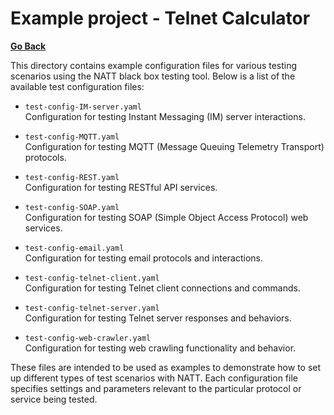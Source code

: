 # Example project - Telnet Calculator

**[Go Back](../../README.md)**

This directory contains example configuration files for various testing scenarios using the NATT black box testing tool. Below is a list of the available test configuration files:

- `test-config-IM-server.yaml`  
  Configuration for testing Instant Messaging (IM) server interactions.

- `test-config-MQTT.yaml`  
  Configuration for testing MQTT (Message Queuing Telemetry Transport) protocols.

- `test-config-REST.yaml`  
  Configuration for testing RESTful API services.

- `test-config-SOAP.yaml`  
  Configuration for testing SOAP (Simple Object Access Protocol) web services.

- `test-config-email.yaml`  
  Configuration for testing email protocols and interactions.

- `test-config-telnet-client.yaml`  
  Configuration for testing Telnet client connections and commands.

- `test-config-telnet-server.yaml`  
  Configuration for testing Telnet server responses and behaviors.

- `test-config-web-crawler.yaml`  
  Configuration for testing web crawling functionality and behavior.

These files are intended to be used as examples to demonstrate how to set up different types of test scenarios with NATT. Each configuration file specifies settings and parameters relevant to the particular protocol or service being tested.

